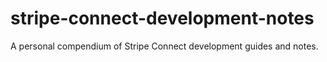 # stripe-connect-development-notes
A personal compendium of Stripe Connect development guides and notes. 
